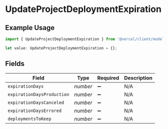 # UpdateProjectDeploymentExpiration

## Example Usage

```typescript
import { UpdateProjectDeploymentExpiration } from '@vercel/client/models/operations';

let value: UpdateProjectDeploymentExpiration = {};
```

## Fields

| Field                      | Type     | Required           | Description |
| -------------------------- | -------- | ------------------ | ----------- |
| `expirationDays`           | _number_ | :heavy_minus_sign: | N/A         |
| `expirationDaysProduction` | _number_ | :heavy_minus_sign: | N/A         |
| `expirationDaysCanceled`   | _number_ | :heavy_minus_sign: | N/A         |
| `expirationDaysErrored`    | _number_ | :heavy_minus_sign: | N/A         |
| `deploymentsToKeep`        | _number_ | :heavy_minus_sign: | N/A         |
